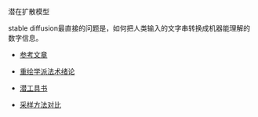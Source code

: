 潜在扩散模型

stable diffusion最直接的问题是，如何把人类输入的文字串转换成机器能理解的数字信息。

* [参考文章](https://blog.csdn.net/imwaters/article/details/127269368)

* [重绘学派法术绪论](https://docs.qq.com/pdf/DR2V2ZlhHbnJUVHBa?)
* [潜工具书](https://docs.qq.com/doc/p/230e7ada2a60d8e347d639edd5521f5e62332fe9?u=b954dc7de867405782c237701d33f2ce)

* [采样方法对比](https://zhuanlan.zhihu.com/p/612572004)